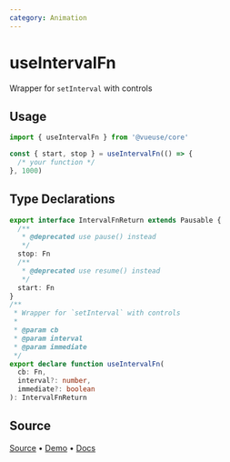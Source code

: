 ```yaml
---
category: Animation
---
```


# useIntervalFn

Wrapper for `setInterval` with controls

## Usage

```js
import { useIntervalFn } from '@vueuse/core'

const { start, stop } = useIntervalFn(() => {
  /* your function */
}, 1000)
```


<!--FOOTER_STARTS-->
## Type Declarations

```typescript
export interface IntervalFnReturn extends Pausable {
  /**
   * @deprecated use pause() instead
   */
  stop: Fn
  /**
   * @deprecated use resume() instead
   */
  start: Fn
}
/**
 * Wrapper for `setInterval` with controls
 *
 * @param cb
 * @param interval
 * @param immediate
 */
export declare function useIntervalFn(
  cb: Fn,
  interval?: number,
  immediate?: boolean
): IntervalFnReturn
```

## Source

[Source](https://github.com/vueuse/vueuse/blob/main/packages/shared/useIntervalFn/index.ts) • [Demo](https://github.com/vueuse/vueuse/blob/main/packages/shared/useIntervalFn/demo.vue) • [Docs](https://github.com/vueuse/vueuse/blob/main/packages/shared/useIntervalFn/index.md)


<!--FOOTER_ENDS-->
